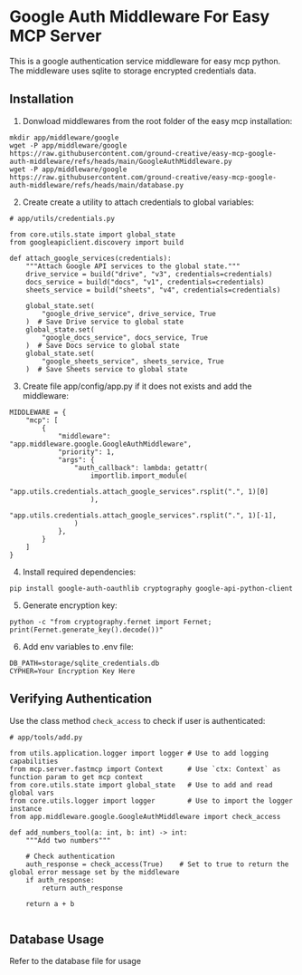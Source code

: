 # Google Auth Middleware For Easy MCP Server

This is a google authentication service middleware for easy mcp python.<br>
The middleware uses sqlite to storage encrypted credentials data.

## Installation

1. Donwload middlewares from the root folder of the easy mcp installation:

```
mkdir app/middleware/google
wget -P app/middleware/google https://raw.githubusercontent.com/ground-creative/easy-mcp-google-auth-middleware/refs/heads/main/GoogleAuthMiddleware.py
wget -P app/middleware/google https://raw.githubusercontent.com/ground-creative/easy-mcp-google-auth-middleware/refs/heads/main/database.py
```

2. Create create a utility to attach credentials to global variables:

```
# app/utils/credentials.py

from core.utils.state import global_state
from googleapiclient.discovery import build

def attach_google_services(credentials):
    """Attach Google API services to the global state."""
    drive_service = build("drive", "v3", credentials=credentials)
    docs_service = build("docs", "v1", credentials=credentials)
    sheets_service = build("sheets", "v4", credentials=credentials)

    global_state.set(
        "google_drive_service", drive_service, True
    )  # Save Drive service to global state
    global_state.set(
        "google_docs_service", docs_service, True
    )  # Save Docs service to global state
    global_state.set(
        "google_sheets_service", sheets_service, True
    )  # Save Sheets service to global state
```

3. Create file app/config/app.py if it does not exists and add the middleware:

```
MIDDLEWARE = {
    "mcp": [
        {
            "middleware": "app.middleware.google.GoogleAuthMiddleware",
            "priority": 1,
            "args": {
                "auth_callback": lambda: getattr(
                    importlib.import_module(
                        "app.utils.credentials.attach_google_services".rsplit(".", 1)[0]
                    ),
                    "app.utils.credentials.attach_google_services".rsplit(".", 1)[-1],
                )
            },
        }
    ]
}
```

4. Install required dependencies:

```
pip install google-auth-oauthlib cryptography google-api-python-client
```

5. Generate encryption key:

```
python -c "from cryptography.fernet import Fernet; print(Fernet.generate_key().decode())"
```

6. Add env variables to .env file:

```
DB_PATH=storage/sqlite_credentials.db
CYPHER=Your Encryption Key Here
```

## Verifying Authentication

Use the class method `check_access` to check if user is authenticated:

```
# app/tools/add.py

from utils.application.logger import logger # Use to add logging capabilities
from mcp.server.fastmcp import Context      # Use `ctx: Context` as function param to get mcp context
from core.utils.state import global_state   # Use to add and read global vars
from core.utils.logger import logger        # Use to import the logger instance
from app.middleware.google.GoogleAuthMiddleware import check_access

def add_numbers_tool(a: int, b: int) -> int:
    """Add two numbers"""

    # Check authentication
    auth_response = check_access(True)    # Set to true to return the global error message set by the middleware
    if auth_response:
        return auth_response

    return a + b


```

## Database Usage

Refer to the database file for usage
